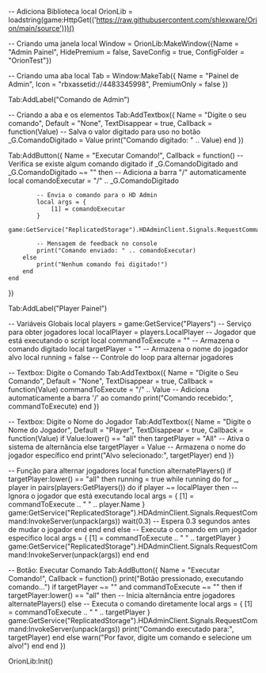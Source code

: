  -- Adiciona Biblioteca
local OrionLib = loadstring(game:HttpGet(('https://raw.githubusercontent.com/shlexware/Orion/main/source')))()

 -- Criando uma janela
local Window = OrionLib:MakeWindow({Name = "Admin Painel", HidePremium = false, SaveConfig = true, ConfigFolder = "OrionTest"})

 -- Criando uma aba
local Tab = Window:MakeTab({
	Name = "Painel de Admin",
	Icon = "rbxassetid://4483345998",
	PremiumOnly = false
})

Tab:AddLabel("Comando de Admin")

-- Criando a aba e os elementos
Tab:AddTextbox({
    Name = "Digite o seu comando",
    Default = "None",
    TextDisappear = true,
    Callback = function(Value)
        -- Salva o valor digitado para uso no botão
        _G.ComandoDigitado = Value 
        print("Comando digitado: " .. Value)
    end
})

Tab:AddButton({
    Name = "Executar Comando!",
    Callback = function()
        -- Verifica se existe algum comando digitado
        if _G.ComandoDigitado and _G.ComandoDigitado ~= "" then
            -- Adiciona a barra "/" automaticamente
            local comandoExecutar = "/" .. _G.ComandoDigitado

            -- Envia o comando para o HD Admin
            local args = {
                [1] = comandoExecutar
            }
            game:GetService("ReplicatedStorage").HDAdminClient.Signals.RequestCommand:InvokeServer(unpack(args))
            
            -- Mensagem de feedback no console
            print("Comando enviado: " .. comandoExecutar)
        else
            print("Nenhum comando foi digitado!")
        end
    end    
}) 

Tab:AddLabel("Player Painel")

-- Variáveis Globais
local players = game:GetService("Players") -- Serviço para obter jogadores
local localPlayer = players.LocalPlayer -- Jogador que está executando o script
local commandToExecute = "" -- Armazena o comando digitado
local targetPlayer = "" -- Armazena o nome do jogador alvo
local running = false -- Controle do loop para alternar jogadores

-- Textbox: Digite o Comando
Tab:AddTextbox({
    Name = "Digite o Seu Comando",
    Default = "None",
    TextDisappear = true,
    Callback = function(Value)
        commandToExecute = "/" .. Value -- Adiciona automaticamente a barra '/' ao comando
        print("Comando recebido:", commandToExecute)
    end
})

-- Textbox: Digite o Nome do Jogador
Tab:AddTextbox({
    Name = "Digite o Nome do Jogador",
    Default = "Player",
    TextDisappear = true,
    Callback = function(Value)
        if Value:lower() == "all" then
            targetPlayer = "All" -- Ativa o sistema de alternância
        else
            targetPlayer = Value -- Armazena o nome do jogador específico
        end
        print("Alvo selecionado:", targetPlayer)
    end
})

-- Função para alternar jogadores
local function alternatePlayers()
    if targetPlayer:lower() == "all" then
        running = true
        while running do
            for _, player in pairs(players:GetPlayers()) do
                if player ~= localPlayer then -- Ignora o jogador que está executando
                    local args = {
                        [1] = commandToExecute .. " " .. player.Name
                    }
                    game:GetService("ReplicatedStorage").HDAdminClient.Signals.RequestCommand:InvokeServer(unpack(args))
                    wait(0.3) -- Espera 0.3 segundos antes de mudar o jogador
                end
            end
        end
    else
        -- Executa o comando em um jogador específico
        local args = {
            [1] = commandToExecute .. " " .. targetPlayer
        }
        game:GetService("ReplicatedStorage").HDAdminClient.Signals.RequestCommand:InvokeServer(unpack(args))
    end
end

-- Botão: Executar Comando
Tab:AddButton({
    Name = "Executar Comando!",
    Callback = function()
        print("Botão pressionado, executando comando...")
        if targetPlayer ~= "" and commandToExecute ~= "" then
            if targetPlayer:lower() == "all" then
                -- Inicia alternância entre jogadores
                alternatePlayers()
            else
                -- Executa o comando diretamente
                local args = {
                    [1] = commandToExecute .. " " .. targetPlayer
                }
                game:GetService("ReplicatedStorage").HDAdminClient.Signals.RequestCommand:InvokeServer(unpack(args))
                print("Comando executado para:", targetPlayer)
            end
        else
            warn("Por favor, digite um comando e selecione um alvo!")
        end
    end
})

OrionLib:Init()
